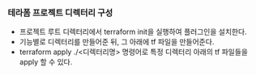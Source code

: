 ### 테라폼 프로젝트 디렉터리 구성
- 프로젝트 루트 디렉터리에서 terraform init을 실행하여 플러그인을 설치한다.
- 기능별로 디렉터리를 만들어준 뒤, 그 아래에 tf 파일을 만들어준다. 
- terraform apply ./<디렉터리명> 명령어로 특정 디렉터리 아래의 tf 파일들을 apply 할 수 있다.
